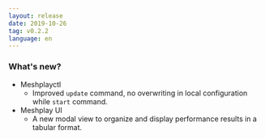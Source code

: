 ```yaml
---
layout: release
date: 2019-10-26
tag: v0.2.2
language: en
---
```


### What's new?

- Meshplayctl
  - Improved `update` command, no overwriting in local configuration while `start` command.
- Meshplay UI
  - A new modal view to organize and display performance results in a tabular format.

